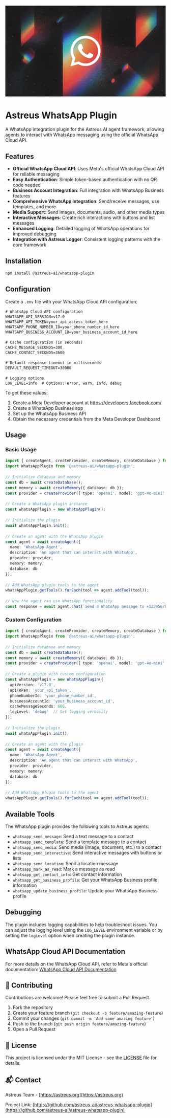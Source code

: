 ![WhatsApp Plugin](src/assets/whatsapp-plugin.webp)

# Astreus WhatsApp Plugin

A WhatsApp integration plugin for the Astreus AI agent framework, allowing agents to interact with WhatsApp messaging using the official WhatsApp Cloud API.

## Features

- **Official WhatsApp Cloud API**: Uses Meta's official WhatsApp Cloud API for reliable messaging
- **Easy Authentication**: Simple token-based authentication with no QR code needed
- **Business Account Integration**: Full integration with WhatsApp Business features
- **Comprehensive WhatsApp Integration**: Send/receive messages, use templates, and more
- **Media Support**: Send images, documents, audio, and other media types
- **Interactive Messages**: Create rich interactions with buttons and list messages
- **Enhanced Logging**: Detailed logging of WhatsApp operations for improved debugging
- **Integration with Astreus Logger**: Consistent logging patterns with the core framework

## Installation

```bash
npm install @astreus-ai/whatsapp-plugin
```

## Configuration

Create a `.env` file with your WhatsApp Cloud API configuration:

```env
# WhatsApp Cloud API configuration
WHATSAPP_API_VERSION=v17.0
WHATSAPP_API_TOKEN=your_api_access_token_here
WHATSAPP_PHONE_NUMBER_ID=your_phone_number_id_here
WHATSAPP_BUSINESS_ACCOUNT_ID=your_business_account_id_here

# Cache configuration (in seconds)
CACHE_MESSAGE_SECONDS=300
CACHE_CONTACT_SECONDS=3600

# Default response timeout in milliseconds
DEFAULT_REQUEST_TIMEOUT=30000

# Logging options
LOG_LEVEL=info  # Options: error, warn, info, debug
```

To get these values:
1. Create a Meta Developer account at https://developers.facebook.com/
2. Create a WhatsApp Business app
3. Set up the WhatsApp Business API
4. Obtain the necessary credentials from the Meta Developer Dashboard

## Usage

### Basic Usage

```typescript
import { createAgent, createProvider, createMemory, createDatabase } from '@astreus-ai/astreus';
import WhatsAppPlugin from '@astreus-ai/whatsapp-plugin';

// Initialize database and memory
const db = await createDatabase();
const memory = await createMemory({ database: db });
const provider = createProvider({ type: 'openai', model: 'gpt-4o-mini' });

// Create a WhatsApp plugin instance
const whatsAppPlugin = new WhatsAppPlugin();

// Initialize the plugin
await whatsAppPlugin.init();

// Create an agent with the WhatsApp plugin
const agent = await createAgent({
  name: 'WhatsApp Agent',
  description: 'An agent that can interact with WhatsApp',
  provider: provider,
  memory: memory,
  database: db
});

// Add WhatsApp plugin tools to the agent
whatsAppPlugin.getTools().forEach(tool => agent.addTool(tool));

// Now the agent can use WhatsApp functionality
const response = await agent.chat(`Send a WhatsApp message to +1234567890 saying "Hello, how are you?"`);
```

### Custom Configuration

```typescript
import { createAgent, createProvider, createMemory, createDatabase } from '@astreus-ai/astreus';
import WhatsAppPlugin from '@astreus-ai/whatsapp-plugin';

// Initialize database and memory
const db = await createDatabase();
const memory = await createMemory({ database: db });
const provider = createProvider({ type: 'openai', model: 'gpt-4o-mini' });

// Create a plugin with custom configuration
const whatsAppPlugin = new WhatsAppPlugin({
  apiVersion: 'v17.0',
  apiToken: 'your_api_token',
  phoneNumberId: 'your_phone_number_id',
  businessAccountId: 'your_business_account_id',
  cacheMessageSeconds: 600,
  logLevel: 'debug'  // Set logging verbosity
});

// Initialize the plugin
await whatsAppPlugin.init();

// Create an agent with the plugin
const agent = await createAgent({
  name: 'WhatsApp Agent',
  description: 'An agent that can interact with WhatsApp',
  provider: provider,
  memory: memory,
  database: db
});

// Add WhatsApp plugin tools to the agent
whatsAppPlugin.getTools().forEach(tool => agent.addTool(tool));
```

## Available Tools

The WhatsApp plugin provides the following tools to Astreus agents:

- `whatsapp_send_message`: Send a text message to a contact
- `whatsapp_send_template`: Send a template message to a contact
- `whatsapp_send_media`: Send media (image, document, etc.) to a contact
- `whatsapp_send_interactive`: Send interactive messages with buttons or lists
- `whatsapp_send_location`: Send a location message
- `whatsapp_mark_as_read`: Mark a message as read
- `whatsapp_get_contact_info`: Get contact information
- `whatsapp_get_business_profile`: Get your WhatsApp Business profile information
- `whatsapp_update_business_profile`: Update your WhatsApp Business profile

## Debugging

The plugin includes logging capabilities to help troubleshoot issues. You can adjust the logging level using the `LOG_LEVEL` environment variable or by setting the `logLevel` option when creating the plugin instance.

## WhatsApp Cloud API Documentation

For more details on the WhatsApp Cloud API, refer to Meta's official documentation:
[WhatsApp Cloud API Documentation](https://developers.facebook.com/docs/whatsapp/cloud-api)

## 🤝 Contributing

Contributions are welcome! Please feel free to submit a Pull Request.

1. Fork the repository
2. Create your feature branch (`git checkout -b feature/amazing-feature`)
3. Commit your changes (`git commit -m 'Add some amazing feature'`)
4. Push to the branch (`git push origin feature/amazing-feature`)
5. Open a Pull Request

## 📄 License

This project is licensed under the MIT License - see the [LICENSE](LICENSE) file for details.

## 📬 Contact

Astreus Team - [https://astreus.org](https://astreus.org)

Project Link: [https://github.com/astreus-ai/astreus-whatsapp-plugin](https://github.com/astreus-ai/astreus-whatsapp-plugin) 